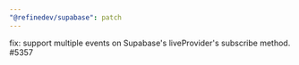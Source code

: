 ```yaml
---
"@refinedev/supabase": patch
---
```


fix: support multiple events on Supabase's liveProvider's subscribe method. #5357
